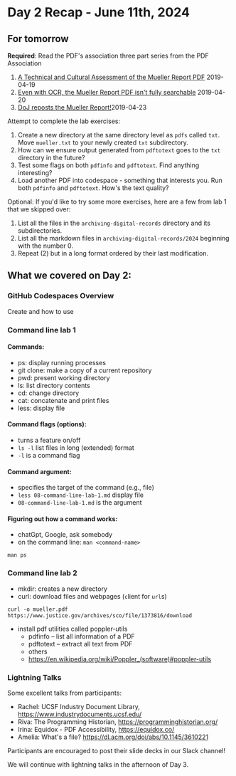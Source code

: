 # Day 2 Recap - June 11th, 2024
## For tomorrow
**Required**: Read the PDF's association three part series from the PDF Association
   1. [A Technical and Cultural Assessment of the Mueller Report PDF](https://pdfa.org/a-technical-and-cultural-assessment-of-the-mueller-report-pdf/) 2019-04-19
   2. [Even with OCR, the Mueller Report PDF isn't fully searchable](https://pdfa.org/even-with-ocr-the-mueller-report-pdf-isnt-fully-searchable/) 2019-04-20
   3. [DoJ reposts the Mueller Report!](https://pdfa.org/doj-reposts-the-mueller-report/)2019-04-23

Attempt to complete the lab exercises:
   1. Create a new directory at the same directory level as `pdfs` called `txt`. Move `mueller.txt` to your newly created `txt` subdirectory.
   2. How can we ensure output generated from `pdftotext` goes to the `txt` directory in the future?
   3. Test some flags on both `pdfinfo` and `pdftotext`. Find anything interesting?
   4. Load another PDF into codespace - something that interests you. Run both `pdfinfo` and `pdftotext`. How's the text quality? 

Optional: If you'd like to try some more exercises, here are a few from lab 1 that we skipped over:
   1. List all the files in the `archiving-digital-records` directory and its subdirectories.
   2. List all the markdown files in `archiving-digital-records/2024` beginning with the number 0.
   3. Repeat (2) but in a long format ordered by their last modification.

## What we covered on Day 2:
### GitHub Codespaces Overview
Create and how to use
### Command line lab 1
#### Commands:
- ps: display running processes
- git clone: make a copy of a current repository
- pwd: present working directory
- ls: list directory contents 
- cd: change directory
- cat: concatenate and print files
- less: display file
#### Command flags (options):
- turns a feature on/off
- `ls -l` list files in long (extended) format
- `-l` is a command flag
#### Command argument:
- specifies the target of the command (e.g., file) 
- `less 08-command-line-lab-1.md` display file 
- `08-command-line-lab-1.md` is the argument
#### Figuring out how a command works:
- chatGpt, Google, ask somebody
- on the command line: `man <command-name>`
```
man ps
```  
### Command line lab 2
- mkdir: creates a new directory
- curl:  download files and webpages (`c`lient for `url`s)
```
curl -o mueller.pdf https://www.justice.gov/archives/sco/file/1373816/download
```
- install pdf utilities called poppler-utils
    * pdfinfo – list all information of a PDF
    * pdftotext – extract all text from PDF
    * others
    * https://en.wikipedia.org/wiki/Poppler_(software)#poppler-utils
### Lightning Talks
Some excellent talks from participants:
* Rachel: UCSF Industry Document Library, https://www.industrydocuments.ucsf.edu/
* Riva: The Programming Historian, https://programminghistorian.org/
* Irina: Equidox - PDF Accessibility, https://equidox.co/
* Amelia: What's a file? https://dl.acm.org/doi/abs/10.1145/3610221

Participants are encouraged to post their slide decks in our Slack channel!

We will continue with lightning talks in the afternoon of Day 3.